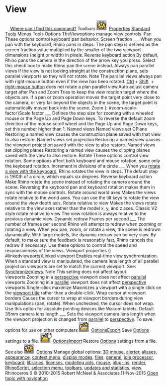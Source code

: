 ---
---


# View
 [![images/transparent.gif](images/transparent.gif)Where can I find this command?](javascript:void(0);) Toolbars
![images/options.png](images/options.png) [Properties](properties-toolbar.html)  [Standard](standard-toolbar.html)  [Tools](tools-toolbar.html) 
Menus
Tools
Options
TheViewoptions manage view controls.
Pan
These options control keyboard pan behavior.
Screen fraction ___
When you pan with the keyboard, Rhino pans in steps. The pan step is defined as the screen fraction value multiplied by the smaller of the two viewport dimensions (height or width) in pixels.
Reverse keyboard action
By default, Rhino pans the camera in the direction of the arrow key you press. Select this check box to make Rhino pan the scene instead.
Always pan parallel views
If the view is not looking straight at the construction plane, sets parallel viewports so they will not rotate.
Note
The parallel views always pan with right-mouse button even if the view has been rotated. [Ctrl](ctrl-key.html) + [Shift](shift-key.html) &#160;+ [right-mouse button](mouse-buttons.html) does not rotate a plan parallel view.Auto adjust camera target after Pan and Zoom
Tries to keep the view rotation target where the objects are. If a pan or zoom operation moves the target point very close to the camera, or very far beyond the objects in the scene, the target point is automatically moved back into the scene.
Zoom
{: #zoom-scale-factor}Scale factor ___
Defines the step size for zooming with a wheeled mouse or the Page Up and Page Down keys.
To reverse the default zoom direction of the mouse scroll wheel and the Page Up and Page Down keys, set this number higher than 1.
Named views
Named views set CPlane
Restoring a named view causes the construction plane saved with that view to also restore.
Named views set projection
Restoring a named view causes the viewport projection saved with the view to also restore.
Named views set clipping planes
Restoring a named view causes the clipping planes saved with the view to also restore.
Rotate
These options control view rotation. Some options affect both keyboard and mouse rotation, some only the keyboard rotation.
Increment in divisions of a circle ___
When you [rotate a view with the keyboard](rotateview.html), Rhino rotates the view in steps. The default step is 1/60th of a circle, which equals six degrees.
Reverse keyboard action
Make Rhino rotate the scene instead of rotating the camera around the scene. Reversing the keyboard pan and keyboard rotation makes them in sync with the mouse controls.
Rotate around world axes
Makes the views rotate relative to the world axes. You can use the tilt keys to rotate the view around the view depth axis.
Rotate relative to view
Makes the views rotate relative to the view axes rather than the model x, y, and z axes.
Classic V2 style rotate relative to view
The view rotation is always relative to the previous dynamic view.
Dynamic redraw
Frames per second ___
The number of frames per second Rhino will attempt to redraw when zooming or rotating a view.
When you pan, zoom, or rotate a view, the scene is redrawn dynamically. With large models, the dynamic redraw can be very slow.
By default, to make sure the feedback is reasonably fast, Rhino cancels the redraw if necessary. Use these options to control the speed and responsiveness of the views.
Viewport properties
{: #linkedviewports}Linked viewport
Enables real-time view synchronization. When a standard view is manipulated, the camera lens length of all parallel projection viewports are set to match the current viewport. See: [SynchronizeViews](synchronizeviews.html).
Note
This setting does not affect layout viewports.Zooming in a [perspective](viewport.html#projection-parallel-perspective) viewport does not affect [parallel](viewport.html#projection-parallel-perspective) viewports.Zooming in a [parallel](viewport.html#projection-parallel-perspective) viewport does not affect [perspective](viewport.html#projection-parallel-perspective) viewports.Single-click maximize
Maximizes a viewport with a single click on the [viewport title](rhino-window.html#viewport-title-menu) rather than a double-click.
Wrap cursor at viewport borders
Causes the cursor to wrap at viewport borders during view manipulations (pan, rotate).
When unchecked, the cursor does not wrap. Use this option for absolute pointing devices like Wacom tablets.
Default 35mm camera lens length ___
Sets the viewport camera lens length when the viewport projection is changed from [parallel](viewport.html#projection-parallel-perspective) to [perspective](viewport.html#projection-parallel-perspective).
To save options for use on other computers
![images/optionsexport.png](images/optionsexport.png) [OptionsExport](optionsexport.html) 
Save [Options](options.html) settings to a file.
![images/optionsimport.png](images/optionsimport.png) [OptionsImport](optionsexport.html#optionsimport) 
Restore [Options](options.html) settings from a file.
See also
![images/options.png](images/options.png) [Options](options.html) 
Manage global options: [3D mouse](3dconnexion.html), [alerter](alerter.html), [aliases](aliases.html), [appearance](appearance.html), [context menu](context-menu.html), [display modes](view-displaymode-options.html), [files](files.html), [general](general.html), [idle processor](idleprocessor.html), [keyboard](keyboard.html), [libraries](libraries.html), [licenses](licenses.html), [modeling aids](modeling-aids.html), [mouse](mouse.html), [plug-ins](plug-ins.html), [render](rendering.html), [RhinoScript](rhinoscript.html), [selection menu](selection-menu.html), [toolbars](toolbars.html), [updates and statistics](updates-and-statistics.html), [view](#).
&#160;
&#160;
Rhinoceros 6 © 2010-2015 Robert McNeel &amp; Associates.11-Nov-2015
 [Open topic with navigation](view.html) 

